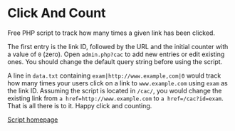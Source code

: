 # Click And Count

Free PHP script to track how many times a given link has been clicked.

The first entry is the link ID, followed by the URL and the initial counter with a value of `0` (zero). Open `admin.php?cac` to add new entries or edit existing ones. You should change the default query string before using the script.

A line in `data.txt` containing `exam|http://www.example,com|0` would track how many times your users click on a link to `www.example.com` using `exam` as the link ID. Assuming the script is located in `/cac/`, you would change the existing link from `a href=http://www.example.com` to `a href=/cac?id=exam`. That is all there is to it. Happy click and counting.

[Script homepage](http://phclaus.com/php-scripts/click-and-count/)
